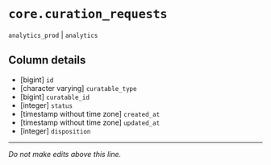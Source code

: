 # `core.curation_requests`
`analytics_prod` | `analytics`

## Column details
* [bigint]    `id`
* [character varying] `curatable_type`
* [bigint]    `curatable_id`
* [integer]   `status`
* [timestamp without time zone] `created_at`
* [timestamp without time zone] `updated_at`
* [integer]   `disposition`

-------------------------------------------------------------------------------
*Do not make edits above this line.*
